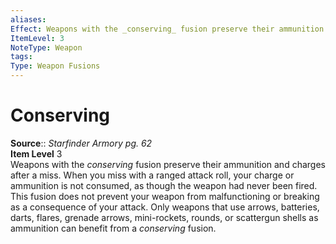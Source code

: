 ```yaml
---
aliases: 
Effect: Weapons with the _conserving_ fusion preserve their ammunition and charges after a miss. When you miss with a ranged attack roll, your charge or ammunition is not consumed, as though the weapon had never been fired. This fusion does not prevent your weapon from malfunctioning or breaking as a consequence of your attack. Only weapons that use arrows, batteries, darts, flares, grenade arrows, mini-rockets, rounds, or scattergun shells as ammunition can benefit from a _conserving_ fusion.
ItemLevel: 3
NoteType: Weapon
tags: 
Type: Weapon Fusions
---
```


# Conserving

**Source**:: _Starfinder Armory pg. 62_  
**Item Level** 3  
Weapons with the _conserving_ fusion preserve their ammunition and charges after a miss. When you miss with a ranged attack roll, your charge or ammunition is not consumed, as though the weapon had never been fired. This fusion does not prevent your weapon from malfunctioning or breaking as a consequence of your attack. Only weapons that use arrows, batteries, darts, flares, grenade arrows, mini-rockets, rounds, or scattergun shells as ammunition can benefit from a _conserving_ fusion.
